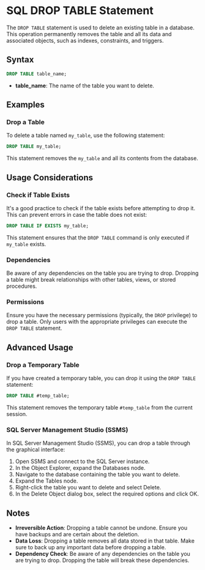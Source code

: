 

# SQL DROP TABLE Statement

The `DROP TABLE` statement is used to delete an existing table in a database. This operation permanently removes the table and all its data and associated objects, such as indexes, constraints, and triggers. 

## Syntax

```sql
DROP TABLE table_name;
```

- **table_name**: The name of the table you want to delete.

## Examples

### Drop a Table

To delete a table named `my_table`, use the following statement:

```sql
DROP TABLE my_table;
```

This statement removes the `my_table` and all its contents from the database.

## Usage Considerations

### Check if Table Exists

It's a good practice to check if the table exists before attempting to drop it. This can prevent errors in case the table does not exist:

```sql
DROP TABLE IF EXISTS my_table;
```

This statement ensures that the `DROP TABLE` command is only executed if `my_table` exists.

### Dependencies

Be aware of any dependencies on the table you are trying to drop. Dropping a table might break relationships with other tables, views, or stored procedures.

### Permissions

Ensure you have the necessary permissions (typically, the `DROP` privilege) to drop a table. Only users with the appropriate privileges can execute the `DROP TABLE` statement.

## Advanced Usage

### Drop a Temporary Table

If you have created a temporary table, you can drop it using the `DROP TABLE` statement:

```sql
DROP TABLE #temp_table;
```

This statement removes the temporary table `#temp_table` from the current session.

### SQL Server Management Studio (SSMS)

In SQL Server Management Studio (SSMS), you can drop a table through the graphical interface:
1. Open SSMS and connect to the SQL Server instance.
2. In the Object Explorer, expand the Databases node.
3. Navigate to the database containing the table you want to delete.
4. Expand the Tables node.
5. Right-click the table you want to delete and select Delete.
6. In the Delete Object dialog box, select the required options and click OK.

## Notes

- **Irreversible Action**: Dropping a table cannot be undone. Ensure you have backups and are certain about the deletion.
- **Data Loss**: Dropping a table removes all data stored in that table. Make sure to back up any important data before dropping a table.
- **Dependency Check**: Be aware of any dependencies on the table you are trying to drop. Dropping the table will break these dependencies.
